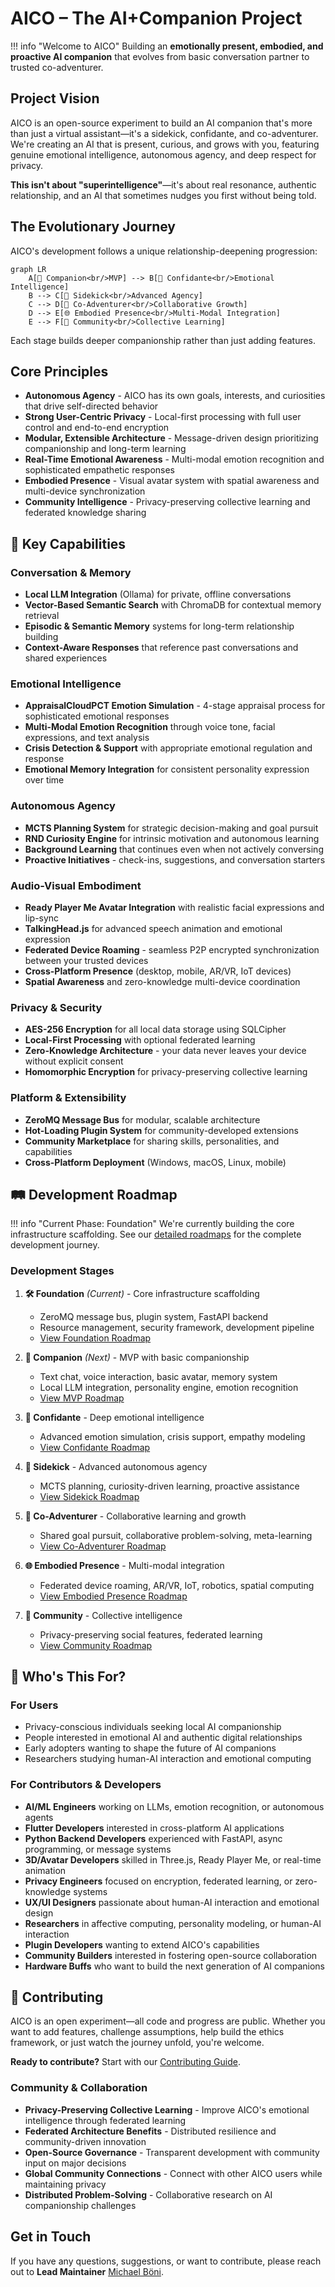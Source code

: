 # AICO – The AI+Companion Project

!!! info "Welcome to AICO"
    Building an **emotionally present, embodied, and proactive AI companion** that evolves from basic conversation partner to trusted co-adventurer.

## Project Vision

AICO is an open-source experiment to build an AI companion that's more than just a virtual assistant—it's a sidekick, confidante, and co-adventurer. We're creating an AI that is present, curious, and grows with you, featuring genuine emotional intelligence, autonomous agency, and deep respect for privacy.

**This isn't about "superintelligence"**—it's about real resonance, authentic relationship, and an AI that sometimes nudges you first without being told.

## The Evolutionary Journey

AICO's development follows a unique relationship-deepening progression:

```mermaid
graph LR
    A[🤝 Companion<br/>MVP] --> B[💭 Confidante<br/>Emotional Intelligence]
    B --> C[🦾 Sidekick<br/>Advanced Agency]
    C --> D[🌟 Co-Adventurer<br/>Collaborative Growth]
    D --> E[🌐 Embodied Presence<br/>Multi-Modal Integration]
    E --> F[🤝 Community<br/>Collective Learning]
```

Each stage builds deeper companionship rather than just adding features.

## Core Principles

- **Autonomous Agency** - AICO has its own goals, interests, and curiosities that drive self-directed behavior
- **Strong User-Centric Privacy** - Local-first processing with full user control and end-to-end encryption
- **Modular, Extensible Architecture** - Message-driven design prioritizing companionship and long-term learning
- **Real-Time Emotional Awareness** - Multi-modal emotion recognition and sophisticated empathetic responses
- **Embodied Presence** - Visual avatar system with spatial awareness and multi-device synchronization
- **Community Intelligence** - Privacy-preserving collective learning and federated knowledge sharing

## 🚀 Key Capabilities

### **Conversation & Memory**
- **Local LLM Integration** (Ollama) for private, offline conversations
- **Vector-Based Semantic Search** with ChromaDB for contextual memory retrieval
- **Episodic & Semantic Memory** systems for long-term relationship building
- **Context-Aware Responses** that reference past conversations and shared experiences

### **Emotional Intelligence**
- **AppraisalCloudPCT Emotion Simulation** - 4-stage appraisal process for sophisticated emotional responses
- **Multi-Modal Emotion Recognition** through voice tone, facial expressions, and text analysis
- **Crisis Detection & Support** with appropriate emotional regulation and response
- **Emotional Memory Integration** for consistent personality expression over time

### **Autonomous Agency**
- **MCTS Planning System** for strategic decision-making and goal pursuit
- **RND Curiosity Engine** for intrinsic motivation and autonomous learning
- **Background Learning** that continues even when not actively conversing
- **Proactive Initiatives** - check-ins, suggestions, and conversation starters

### **Audio-Visual Embodiment**
- **Ready Player Me Avatar Integration** with realistic facial expressions and lip-sync
- **TalkingHead.js** for advanced speech animation and emotional expression
- **Federated Device Roaming** - seamless P2P encrypted synchronization between your trusted devices
- **Cross-Platform Presence** (desktop, mobile, AR/VR, IoT devices)
- **Spatial Awareness** and zero-knowledge multi-device coordination

### **Privacy & Security**
- **AES-256 Encryption** for all local data storage using SQLCipher
- **Local-First Processing** with optional federated learning
- **Zero-Knowledge Architecture** - your data never leaves your device without explicit consent
- **Homomorphic Encryption** for privacy-preserving collective learning

### **Platform & Extensibility**
- **ZeroMQ Message Bus** for modular, scalable architecture
- **Hot-Loading Plugin System** for community-developed extensions
- **Community Marketplace** for sharing skills, personalities, and capabilities
- **Cross-Platform Deployment** (Windows, macOS, Linux, mobile)

## 🛤️ Development Roadmap

!!! info "Current Phase: Foundation"
    We're currently building the core infrastructure scaffolding. See our [detailed roadmaps](../roadmap/) for the complete development journey.

### **Development Stages**

1. **🛠️ Foundation** *(Current)* - Core infrastructure scaffolding
    - ZeroMQ message bus, plugin system, FastAPI backend
    - Resource management, security framework, development pipeline
    - [View Foundation Roadmap](../roadmap/foundation.md)

2. **🤝 Companion** *(Next)* - MVP with basic companionship
    - Text chat, voice interaction, basic avatar, memory system
    - Local LLM integration, personality engine, emotion recognition
    - [View MVP Roadmap](../roadmap/mvp.md)

3. **💭 Confidante** - Deep emotional intelligence
    - Advanced emotion simulation, crisis support, empathy modeling
    - [View Confidante Roadmap](../roadmap/confidante.md)

4. **🦾 Sidekick** - Advanced autonomous agency
    - MCTS planning, curiosity-driven learning, proactive assistance
    - [View Sidekick Roadmap](../roadmap/sidekick.md)

5. **🌟 Co-Adventurer** - Collaborative learning and growth
    - Shared goal pursuit, collaborative problem-solving, meta-learning
    - [View Co-Adventurer Roadmap](../roadmap/co-adventurer.md)

6. **🌐 Embodied Presence** - Multi-modal integration
    - Federated device roaming, AR/VR, IoT, robotics, spatial computing
    - [View Embodied Presence Roadmap](../roadmap/embodied-presence.md)

7. **🤝 Community** - Collective intelligence
    - Privacy-preserving social features, federated learning
    - [View Community Roadmap](../roadmap/community.md)

## 🤝 Who's This For?

### **For Users**
- Privacy-conscious individuals seeking local AI companionship
- People interested in emotional AI and authentic digital relationships
- Early adopters wanting to shape the future of AI companions
- Researchers studying human-AI interaction and emotional computing

### **For Contributors & Developers**
- **AI/ML Engineers** working on LLMs, emotion recognition, or autonomous agents
- **Flutter Developers** interested in cross-platform AI applications
- **Python Backend Developers** experienced with FastAPI, async programming, or message systems
- **3D/Avatar Developers** skilled in Three.js, Ready Player Me, or real-time animation
- **Privacy Engineers** focused on encryption, federated learning, or zero-knowledge systems
- **UX/UI Designers** passionate about human-AI interaction and emotional design
- **Researchers** in affective computing, personality modeling, or human-AI interaction
- **Plugin Developers** wanting to extend AICO's capabilities
- **Community Builders** interested in fostering open-source collaboration
- **Hardware Buffs** who want to build the next generation of AI companions

## 🚀 Contributing

AICO is an open experiment—all code and progress are public. Whether you want to add features, challenge assumptions, help build the ethics framework, or just watch the journey unfold, you're welcome.

**Ready to contribute?** Start with our [Contributing Guide](development/contributing.md).

### **Community & Collaboration**
- **Privacy-Preserving Collective Learning** - Improve AICO's emotional intelligence through federated learning
- **Federated Architecture Benefits** - Distributed resilience and community-driven innovation
- **Open-Source Governance** - Transparent development with community input on major decisions
- **Global Community Connections** - Connect with other AICO users while maintaining privacy
- **Distributed Problem-Solving** - Collaborative research on AI companionship challenges

## Get in Touch

If you have any questions, suggestions, or want to contribute, please reach out to **Lead Maintainer** [Michael Böni](mailto:michael@boeni.industries).

